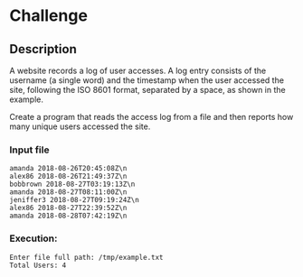 # Challenge

## Description

A website records a log of user accesses. A log entry consists of the username (a single word) and the timestamp when the user accessed the site, following the ISO 8601 format, separated by a space, as shown in the example.

Create a program that reads the access log from a file and then reports how many unique users accessed the site.

### Input file

```
amanda 2018-08-26T20:45:08Z\n
alex86 2018-08-26T21:49:37Z\n
bobbrown 2018-08-27T03:19:13Z\n
amanda 2018-08-27T08:11:00Z\n
jeniffer3 2018-08-27T09:19:24Z\n
alex86 2018-08-27T22:39:52Z\n
amanda 2018-08-28T07:42:19Z\n
```

### Execution:

```
Enter file full path: /tmp/example.txt
Total Users: 4
```
